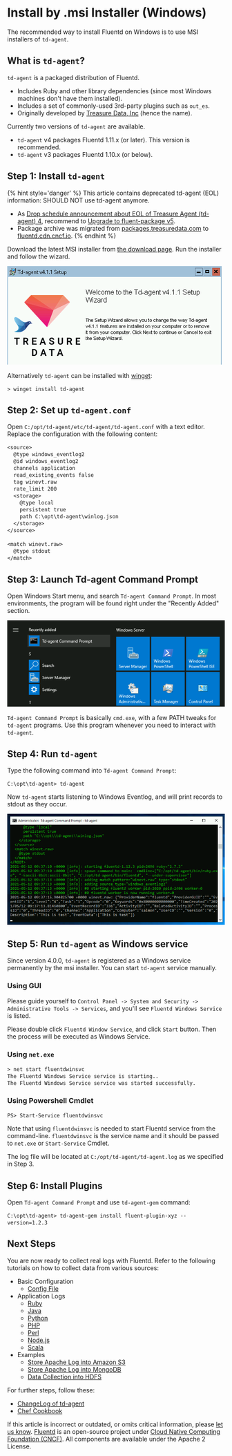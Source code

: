 # Install by .msi Installer \(Windows\)

The recommended way to install Fluentd on Windows is to use MSI installers of `td-agent`.

## What is `td-agent`?

`td-agent` is a packaged distribution of Fluentd.

* Includes Ruby and other library dependencies \(since most Windows machines don't have them installed\).
* Includes a set of commonly-used 3rd-party plugins such as `out_es`.
* Originally developed by [Treasure Data, Inc](http://www.treasuredata.com/) \(hence the name\).

Currently two versions of `td-agent` are available.

* `td-agent` v4 packages Fluentd 1.11.x \(or later\). This version is recommended.
* `td-agent` v3 packages Fluentd 1.10.x \(or below\).

## Step 1: Install `td-agent`

{% hint style='danger' %}
This article contains deprecated td-agent (EOL) information: SHOULD NOT use td-agent anymore.

* As [Drop schedule announcement about EOL of Treasure Agent (td-agent) 4](https://www.fluentd.org/blog/schedule-for-td-agent-4-eol), recommend to [Upgrade to fluent-package v5](https://www.fluentd.org/blog/upgrade-td-agent-v4-to-v5).
* Package archive was migrated from [packages.treasuredata.com](https://packages.treasuredata.com) to [fluentd.cdn.cncf.io](https://fluentd.cdn.cncf.io/index.html).
{% endhint %}

Download the latest MSI installer from [the download page](https://fluentd.cdn.cncf.io/4/windows/index.html). Run the installer and follow the wizard.

![td-agent installation wizard](../.gitbook/assets/td-agent4-wizard.png)

Alternatively `td-agent` can be installed with [winget](https://www.microsoft.com/en-us/p/app-installer/9nblggh4nns1):

```text
> winget install td-agent
```

## Step 2: Set up `td-agent.conf`

Open `C:/opt/td-agent/etc/td-agent/td-agent.conf` with a text editor. Replace the configuration with the following content:

```text
<source>
  @type windows_eventlog2
  @id windows_eventlog2
  channels application
  read_existing_events false
  tag winevt.raw
  rate_limit 200
  <storage>
    @type local
    persistent true
    path C:\opt\td-agent\winlog.json
  </storage>
</source>

<match winevt.raw>
  @type stdout
</match>
```

## Step 3: Launch Td-agent Command Prompt

Open Windows Start menu, and search `Td-agent Command Prompt`. In most environments, the program will be found right under the "Recently Added" section.

![Windows start menu and Td-agent Command Prompt](../.gitbook/assets/td-agent4-menu.png)

`Td-agent Command Prompt` is basically `cmd.exe`, with a few PATH tweaks for `td-agent` programs. Use this program whenever you need to interact with `td-agent`.

## Step 4: Run `td-agent`

Type the following command into `Td-agent Command Prompt`:

```text
C:\opt\td-agent> td-agent
```

Now `td-agent` starts listening to Windows Eventlog, and will print records to stdout as they occur.

![Td-agent Command Prompt](../.gitbook/assets/td-agent4-prompt.png)

## Step 5: Run `td-agent` as Windows service

Since version 4.0.0, `td-agent` is registered as a Windows service permanently by the msi installer. You can start `td-agent` service manually.

### Using GUI

Please guide yourself to `Control Panel -> System and Security -> Administrative Tools -> Services`, and you'll see `Fluentd Windows Service` is listed.

Please double click `Fluentd Window Service`, and click `Start` button. Then the process will be executed as Windows Service.

### Using `net.exe`

```text
> net start fluentdwinsvc
The Fluentd Windows Service service is starting..
The Fluentd Windows Service service was started successfully.
```

### Using Powershell Cmdlet

```text
PS> Start-Service fluentdwinsvc
```

Note that using `fluentdwinsvc` is needed to start Fluentd service from the command-line. `fluentdwinsvc` is the service name and it should be passed to `net.exe` or `Start-Service` Cmdlet.

The log file will be located at `C:/opt/td-agent/td-agent.log` as we specified in Step 3.

## Step 6: Install Plugins

Open `Td-agent Command Prompt` and use `td-agent-gem` command:

```text
C:\opt\td-agent> td-agent-gem install fluent-plugin-xyz --version=1.2.3
```

## Next Steps

You are now ready to collect real logs with Fluentd. Refer to the following tutorials on how to collect data from various sources:

* Basic Configuration
  * [Config File](../configuration/config-file.md)
* Application Logs
  * [Ruby](../language-bindings/ruby.md)
  * [Java](../language-bindings/java.md)
  * [Python](../language-bindings/python.md)
  * [PHP](../language-bindings/php.md)
  * [Perl](../language-bindings/perl.md)
  * [Node.js](../language-bindings/nodejs.md)
  * [Scala](../language-bindings/scala.md)
* Examples
  * [Store Apache Log into Amazon S3](../how-to-guides/apache-to-s3.md)
  * [Store Apache Log into MongoDB](../how-to-guides/apache-to-mongodb.md)
  * [Data Collection into HDFS](../how-to-guides/http-to-hdfs.md)

For further steps, follow these:

* [ChangeLog of td-agent](https://docs.treasuredata.com/display/public/PD/The+td-agent+Change+Log)
* [Chef Cookbook](https://github.com/treasure-data/chef-td-agent/)

If this article is incorrect or outdated, or omits critical information, please [let us know](https://github.com/fluent/fluentd-docs-gitbook/issues?state=open). [Fluentd](http://www.fluentd.org/) is an open-source project under [Cloud Native Computing Foundation \(CNCF\)](https://cncf.io/). All components are available under the Apache 2 License.


